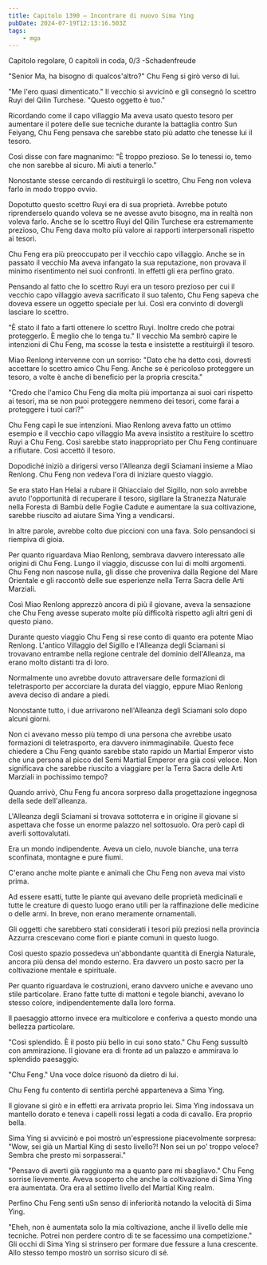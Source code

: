 ```yaml
---
title: Capitolo 1390 – Incontrare di nuovo Sima Ying
pubDate: 2024-07-19T12:13:16.503Z
tags:
    - mga
---
```



Capitolo regolare,
0 capitoli in coda, 0/3
-Schadenfreude


"Senior Ma, ha bisogno di qualcos'altro?" Chu Feng si girò verso di lui.


"Me l'ero quasi dimenticato." Il vecchio si avvicinò e gli consegnò lo scettro Ruyi del Qilin Turchese. "Questo oggetto è tuo."


Ricordando come il capo villaggio Ma aveva usato questo tesoro per aumentare il potere delle sue tecniche durante la battaglia contro Sun Feiyang, Chu Feng pensava che sarebbe stato più adatto che tenesse lui il tesoro.


Così disse con fare magnanimo: "È troppo prezioso. Se lo tenessi io, temo che non sarebbe al sicuro. Mi aiuti a tenerlo."


Nonostante stesse cercando di restituirgli lo scettro, Chu Feng non voleva farlo in modo troppo ovvio.


Dopotutto questo scettro Ruyi era di sua proprietà. Avrebbe potuto riprenderselo quando voleva se ne avesse avuto bisogno, ma in realtà non voleva farlo. Anche se lo scettro Ruyi del Qilin Turchese era estremamente prezioso, Chu Feng dava molto più valore ai rapporti interpersonali rispetto ai tesori.


Chu Feng era più preoccupato per il vecchio capo villaggio. Anche se in passato il vecchio Ma aveva infangato la sua reputazione, non provava il minimo risentimento nei suoi confronti. In effetti gli era perfino grato.


Pensando al fatto che lo scettro Ruyi era un tesoro prezioso per cui il vecchio capo villaggio aveva sacrificato il suo talento, Chu Feng sapeva che doveva essere un oggetto speciale per lui. Così era convinto di dovergli lasciare lo scettro.


"È stato il fato a farti ottenere lo scettro Ruyi. Inoltre credo che potrai proteggerlo. È meglio che lo tenga tu." Il vecchio Ma sembrò capire le intenzioni di Chu Feng, ma scosse la testa e insistette a restituirgli il tesoro.


Miao Renlong intervenne con un sorriso: "Dato che ha detto così, dovresti accettare lo scettro amico Chu Feng. Anche se è pericoloso proteggere un tesoro, a volte è anche di beneficio per la propria crescita."


"Credo che l'amico Chu Feng dia molta più importanza ai suoi cari rispetto ai tesori, ma se non puoi proteggere nemmeno dei tesori, come farai a proteggere i tuoi cari?"


Chu Feng capì le sue intenzioni. Miao Renlong aveva fatto un ottimo esempio e il vecchio capo villaggio Ma aveva insistito a restituire lo scettro Ruyi a Chu Feng. Così sarebbe stato inappropriato per Chu Feng continuare a rifiutare. Così accettò il tesoro.


Dopodiché iniziò a dirigersi verso l'Alleanza degli Sciamani insieme a Miao Renlong. Chu Feng non vedeva l'ora di iniziare questo viaggio.


Se era stato Han Helai a rubare il Ghiacciaio del Sigillo, non solo avrebbe avuto l'opportunità di recuperare il tesoro, sigillare la Stranezza Naturale nella Foresta di Bambù delle Foglie Cadute e aumentare la sua coltivazione, sarebbe riuscito ad aiutare Sima Ying a vendicarsi.


In altre parole, avrebbe colto due piccioni con una fava. Solo pensandoci si riempiva di gioia.


Per quanto riguardava Miao Renlong, sembrava davvero interessato alle origini di Chu Feng. Lungo il viaggio, discusse con lui di molti argomenti. Chu Feng non nascose nulla, gli disse che proveniva dalla Regione del Mare Orientale e gli raccontò delle sue esperienze nella Terra Sacra delle Arti Marziali.


Così Miao Renlong apprezzò ancora di più il giovane, aveva la sensazione che Chu Feng avesse superato molte più difficoltà rispetto agli altri geni di questo piano.


Durante questo viaggio Chu Feng si rese conto di quanto era potente Miao Renlong. L'antico Villaggio del Sigillo e l'Alleanza degli Sciamani si trovavano entrambe nella regione centrale del dominio dell'Alleanza, ma erano molto distanti tra di loro.


Normalmente uno avrebbe dovuto attraversare delle formazioni di teletrasporto per accorciare la durata del viaggio, eppure Miao Renlong aveva deciso di andare a piedi.


Nonostante tutto, i due arrivarono nell'Alleanza degli Sciamani solo dopo alcuni giorni.


Non ci avevano messo più tempo di una persona che avrebbe usato formazioni di teletrasporto, era davvero inimmaginabile. Questo fece chiedere a Chu Feng quanto sarebbe stato rapido un Martial Emperor visto che una persona al picco del Semi Martial Emperor era già così veloce. Non significava che sarebbe riuscito a viaggiare per la Terra Sacra delle Arti Marziali in pochissimo tempo?


Quando arrivò, Chu Feng fu ancora sorpreso dalla progettazione ingegnosa della sede dell'alleanza.


L'Alleanza degli Sciamani si trovava sottoterra e in origine il giovane si aspettava che fosse un enorme palazzo nel sottosuolo. Ora però capì di averli sottovalutati.


Era un mondo indipendente. Aveva un cielo, nuvole bianche, una terra sconfinata, montagne e pure fiumi.


C'erano anche molte piante e animali che Chu Feng non aveva mai visto prima.


Ad essere esatti, tutte le piante qui avevano delle proprietà medicinali e tutte le creature di questo luogo erano utili per la raffinazione delle medicine o delle armi. In breve, non erano meramente ornamentali.


Gli oggetti che sarebbero stati considerati i tesori più preziosi nella provincia Azzurra crescevano come fiori e piante comuni in questo luogo.


Così questo spazio possedeva un'abbondante quantità di Energia Naturale, ancora più densa del mondo esterno. Era davvero un posto sacro per la coltivazione mentale e spirituale.


Per quanto riguardava le costruzioni, erano davvero uniche e avevano uno stile particolare. Erano fatte tutte di mattoni e tegole bianchi, avevano lo stesso colore, indipendentemente dalla loro forma.


Il paesaggio attorno invece era multicolore e conferiva a questo mondo una bellezza particolare.


"Così splendido. È il posto più bello in cui sono stato." Chu Feng sussultò con ammirazione. Il giovane era di fronte ad un palazzo e ammirava lo splendido paesaggio.


"Chu Feng." Una voce dolce risuonò da dietro di lui.


Chu Feng fu contento di sentirla perché apparteneva a Sima Ying.


Il giovane si girò e in effetti era arrivata proprio lei. Sima Ying indossava un mantello dorato e teneva i capelli rossi legati a coda di cavallo. Era proprio bella.


Sima Ying si avvicinò e poi mostrò un'espressione piacevolmente sorpresa: "Wow, sei già un Martial King di sesto livello?! Non sei un po' troppo veloce? Sembra che presto mi sorpasserai."


"Pensavo di averti già raggiunto ma a quanto pare mi sbagliavo." Chu Feng sorrise lievemente. Aveva scoperto che anche la coltivazione di Sima Ying era aumentata. Ora era al settimo livello del Martial King realm.


Perfino Chu Feng sentì uSn senso di inferiorità notando la velocità di Sima Ying.


"Eheh, non è aumentata solo la mia coltivazione, anche il livello delle mie tecniche. Potrei non perdere contro di te se facessimo una competizione." Gli occhi di Sima Ying si strinsero per formare due fessure a luna crescente. Allo stesso tempo mostrò un sorriso sicuro di sé.
                                


                                



